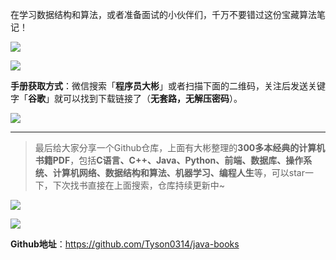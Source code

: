 在学习数据结构和算法，或者准备面试的小伙伴们，千万不要错过这份宝藏算法笔记！

![](http://img.topjavaer.cn/img/image-20210828120937311.png)

![](http://img.topjavaer.cn/img/image-20210828121035926.png)

**手册获取方式**：微信搜索「**程序员大彬**」或者扫描下面的二维码，关注后发送关键字「**谷歌**」就可以找到下载链接了（**无套路，无解压密码**）。

![](http://img.topjavaer.cn/img/公众号.jpg)





---



>  最后给大家分享一个Github仓库，上面有大彬整理的**300多本经典的计算机书籍PDF**，包括**C语言、C++、Java、Python、前端、数据库、操作系统、计算机网络、数据结构和算法、机器学习、编程人生**等，可以star一下，下次找书直接在上面搜索，仓库持续更新中~

![](http://img.topjavaer.cn/img/Image.png)

![](http://img.topjavaer.cn/img/image-20221030094126118.png)

**Github地址**：https://github.com/Tyson0314/java-books